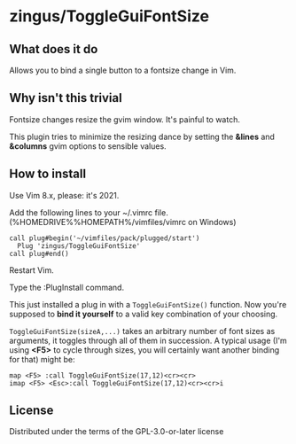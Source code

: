 # zingus/ToggleGuiFontSize

## What does it do

Allows you to bind a single button to a fontsize change in Vim.

## Why isn't this trivial

Fontsize changes resize the gvim window. It's painful to watch.

This plugin tries to minimize the resizing dance by setting the **&lines** and **&columns** gvim options to sensible values.

## How to install

Use Vim 8.x, please: it's 2021.

Add the following lines to your ~/.vimrc file. (%HOMEDRIVE%%HOMEPATH%/vimfiles/vimrc on Windows)

    call plug#begin('~/vimfiles/pack/plugged/start')
      Plug 'zingus/ToggleGuiFontSize'
    call plug#end()

Restart Vim.

Type the :PlugInstall command.

This just installed a plug in with a `ToggleGuiFontSize()` function.
Now you're supposed to **bind it yourself** to a valid key combination of your choosing.

`ToggleGuiFontSize(sizeA,...)` takes an arbitrary number of font sizes as arguments, it toggles through all of them in succession.
A typical usage (I'm using **&lt;F5&gt;** to cycle through sizes, you will certainly want another binding for that) might be:

    map <F5> :call ToggleGuiFontSize(17,12)<cr><cr>
    imap <F5> <Esc>:call ToggleGuiFontSize(17,12)<cr><cr>i


## License

Distributed under the terms of the GPL-3.0-or-later license
